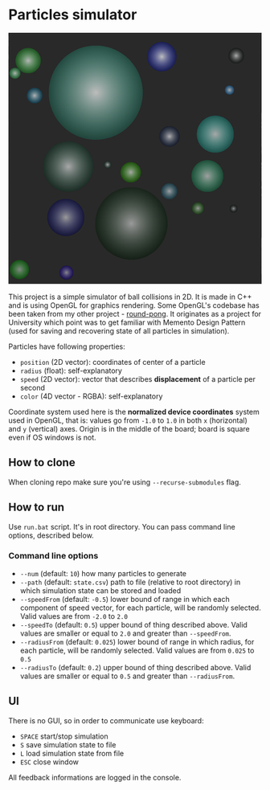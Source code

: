 # Particles simulator
![Preview](./preview.png)

This project is a simple simulator of ball collisions in 2D. It is made in C++ and is using OpenGL for graphics rendering. Some OpenGL's codebase has been taken from my other project - [round-pong](https://github.com/bartos97/round-pong).
It originates as a project for University which point was to get familiar with Memento Design Pattern (used for saving and recovering state of all particles in simulation).

Particles have following properties:
- `position` (2D vector): coordinates of center of a particle
- `radius` (float): self-explanatory
- `speed` (2D vector): vector that describes **displacement** of a particle per second
- `color` (4D vector - RGBA): self-explanatory

Coordinate system used here is the **normalized device coordinates** system used in OpenGL, that is: values go from `-1.0` to `1.0` in both `x` (horizontal) and `y` (vertical) axes. Origin is in the middle of the board; board is square even if OS windows is not.

## How to clone
When cloning repo make sure you're using `--recurse-submodules` flag.

## How to run
Use `run.bat` script. It's in root directory. You can pass command line options, described below.

### Command line options
- `--num` (default: `10`) how many particles to generate
- `--path` (default: `state.csv`) path to file (relative to root directory) in which simulation state can be stored and loaded
- `--speedFrom` (default: `-0.5`) lower bound of range in which each component of speed vector, for each particle, will be randomly selected. Valid values are from `-2.0` to `2.0`
- `--speedTo` (default: `0.5`) upper bound of thing described above. Valid values are smaller or equal to `2.0` and greater than `--speedFrom`.
- `--radiusFrom` (default: `0.025`) lower bound of range in which radius, for each particle, will be randomly selected. Valid values are from `0.025` to `0.5`
- `--radiusTo` (default: `0.2`) upper bound of thing described above. Valid values are smaller or equal to `0.5` and greater than `--radiusFrom`.

## UI
There is no GUI, so in order to communicate use keyboard:
- `SPACE` start/stop simulation
- `S` save simulation state to file
- `L` load simulation state from file
- `ESC` close window

All feedback informations are logged in the console.
